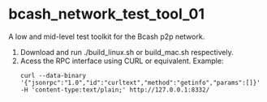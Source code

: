 # bcash_network_test_tool_01
A low and mid-level test toolkit for the Bcash p2p network.

1. Download and run ./build_linux.sh or build_mac.sh respectively.
2. Acess the RPC interface using CURL or equivalent.
	Example:
    ```
	curl --data-binary '{"jsonrpc":"1.0","id":"curltext","method":"getinfo","params":[]}' -H 'content-type:text/plain;' http://127.0.0.1:8332/
	```
